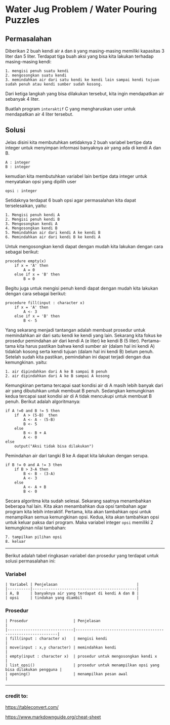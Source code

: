 # Water Jug Problem / Water Pouring Puzzles

## Permasalahan
Diberikan 2 buah kendi air `A` dan `B` yang masing-masing memiliki kapasitas 3 liter dan 5 liter. Terdapat tiga buah aksi yang bisa kita lakukan terhadap masing-masing kendi:
	
	1. mengisi penuh suatu kendi
	2. mengosongkan suatu kendi
	3. memindahkan air dari satu kendi ke kendi lain sampai kendi tujuan sudah penuh atau kendi sumber sudah kosong.

Dari ketiga langkah yang bisa dilakukan tersebut, kita ingin mendapatkan air sebanyak 4 liter.

Buatlah program `interaktif` C yang mengharuskan user untuk mendapatkan air 4 liter tersebut.


## Solusi 

Jelas disini kita membutuhkan setidaknya 2 buah variabel bertipe data integer untuk menyimpan informasi banyaknya air yang ada di kendi A dan B.

```
A : integer
B : integer
```

kemudian kita membutuhkan variabel lain bertipe data integer untuk menyatakan opsi yang dipilih user

`opsi : integer`

Setidaknya terdapat 6 buah opsi agar permasalahan kita dapat terselesaikan, yaitu:

	1. Mengisi penuh kendi A
	2. Mengisi penuh kendi B
	3. Mengosongkan kendi A
	4. Mengosongkan kendi B
	5. Memindahkan air dari kendi A ke kendi B
	6. Memindahkan air dari kendi B ke kendi A

Untuk  mengosongkan kendi dapat dengan mudah kita lakukan dengan cara sebagai berikut:

```
procedure empty(x)
	if x = 'A' then
		A = 0
	else if x = 'B' then
		B = 0
```

Begitu juga untuk mengisi penuh kendi dapat dengan mudah kita lakukan dengan cara sebagai berikut:

```
procedure fill(input : character x)
	if x = 'A' then
		A <- 3
	else if x = 'B' then
		B <- 5
```

Yang sekarang menjadi tantangan adalah membuat prosedur untuk memindahkan air dari satu kendi ke kendi yang lain. Sekarang kita fokus ke prosedur pemindahan air dari kendi A (e liter) ke kendi B (5 liter). Pertama-tama kita harus pastikan bahwa kendi sumber air (dalam hal ini kendi A) tidaklah kosong serta kendi tujuan (dalam hal ini kendi B) belum penuh. Setelah sudah kita pastikan, pemindahan ini dapat terjadi dengan dua kemungkinan. yaitu:
	
	1. air dipindahkan dari A ke B sampai B penuh
	2. air dipindahkan dari A ke B sampai A kosong

Kemungkinan pertama tercapai saat kondisi air di A masih lebih banyak dari air yang dibutuhkan untuk membuat B penuh. Sedangkan kemungkinan kedua tercapai saat kondisi air di A tidak mencukupi untuk membuat B penuh. Berikut adalah algoritmanya:

```
if A !=0 and B != 5 then
	if  A > (5-B)  then
		A <- A - (5-B)
		B <- 5
	else
		B <- B + A
		A <- 0
else
	output("Aksi tidak bisa dilakukan")
```

Pemindahan air dari tangki B ke A dapat kita lakukan dengan serupa.
```
if B != 0 and A != 3 then
	if B > 3-A then
		B <- B - (3-A)
		A <- 3
	else
		A <- A + B
		B <- 0
```

Secara algoritma kita sudah selesai. Sekarang saatnya menambahkan beberapa hal lain. Kita akan menambahkan dua opsi tambahan agar program kita lebih interaktif. Pertama, kita akan tambahkan opsi untuk menampilkan semua kemungkinan opsi. Kedua, kita akan tambahkan opsi untuk keluar paksa dari program. Maka variabel integer `opsi` memiliki 2 kemungkinan nilai tambahan:

	7. tampilkan pilihan opsi 
	8. keluar

---

Berikut adalah tabel ringkasan variabel dan prosedur yang terdapat untuk solusi permasalahan ini:

### Variabel

	| Variabel | Penjelasan                                   |
	|----------|----------------------------------------------|
	| A, B     | banyaknya air yang terdapat di kendi A dan B |
	| opsi     | tindakan yang diambil                        |	
		
### Prosedur

	| Prosedur                    | Penjelasan                                                   |
	|-----------------------------|--------------------------------------------------------------|
	| fill(input : character x)   | mengisi kendi                                                |
	| move(input : x,y character) | memindahkan kendi                                            |
	| empty(input : character x)  | prosedur untuk mengosongkan kendi x                          |
	| list_opsi()                 | prosedur untuk menampilkan opsi yang bisa dilakukan pengguna |
	| opening()                   | menampilkan pesan awal                                       |


---
### credit to:

https://tableconvert.com/

https://www.markdownguide.org/cheat-sheet
